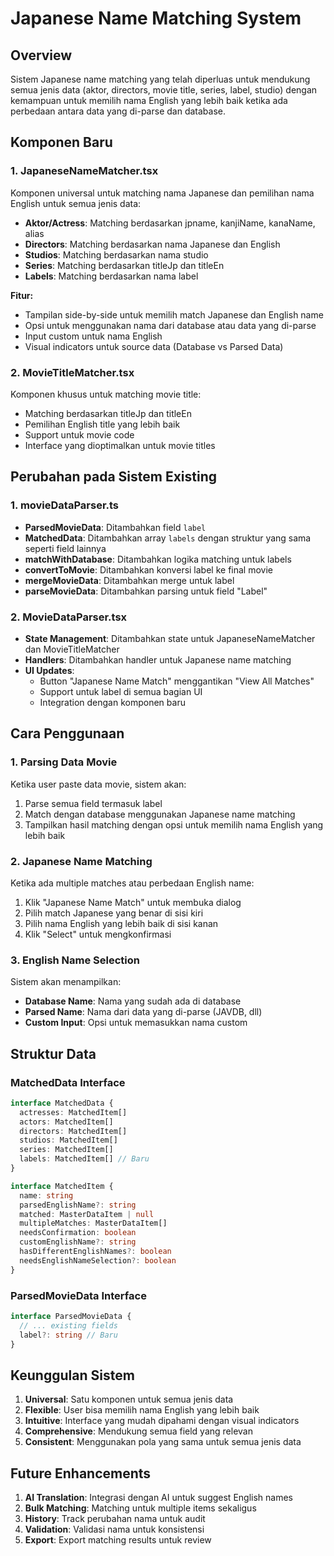 # Japanese Name Matching System

## Overview
Sistem Japanese name matching yang telah diperluas untuk mendukung semua jenis data (aktor, directors, movie title, series, label, studio) dengan kemampuan untuk memilih nama English yang lebih baik ketika ada perbedaan antara data yang di-parse dan database.

## Komponen Baru

### 1. JapaneseNameMatcher.tsx
Komponen universal untuk matching nama Japanese dan pemilihan nama English untuk semua jenis data:
- **Aktor/Actress**: Matching berdasarkan jpname, kanjiName, kanaName, alias
- **Directors**: Matching berdasarkan nama Japanese dan English
- **Studios**: Matching berdasarkan nama studio
- **Series**: Matching berdasarkan titleJp dan titleEn
- **Labels**: Matching berdasarkan nama label

**Fitur:**
- Tampilan side-by-side untuk memilih match Japanese dan English name
- Opsi untuk menggunakan nama dari database atau data yang di-parse
- Input custom untuk nama English
- Visual indicators untuk source data (Database vs Parsed Data)

### 2. MovieTitleMatcher.tsx
Komponen khusus untuk matching movie title:
- Matching berdasarkan titleJp dan titleEn
- Pemilihan English title yang lebih baik
- Support untuk movie code
- Interface yang dioptimalkan untuk movie titles

## Perubahan pada Sistem Existing

### 1. movieDataParser.ts
- **ParsedMovieData**: Ditambahkan field `label`
- **MatchedData**: Ditambahkan array `labels` dengan struktur yang sama seperti field lainnya
- **matchWithDatabase**: Ditambahkan logika matching untuk labels
- **convertToMovie**: Ditambahkan konversi label ke final movie
- **mergeMovieData**: Ditambahkan merge untuk label
- **parseMovieData**: Ditambahkan parsing untuk field "Label"

### 2. MovieDataParser.tsx
- **State Management**: Ditambahkan state untuk JapaneseNameMatcher dan MovieTitleMatcher
- **Handlers**: Ditambahkan handler untuk Japanese name matching
- **UI Updates**: 
  - Button "Japanese Name Match" menggantikan "View All Matches"
  - Support untuk label di semua bagian UI
  - Integration dengan komponen baru

## Cara Penggunaan

### 1. Parsing Data Movie
Ketika user paste data movie, sistem akan:
1. Parse semua field termasuk label
2. Match dengan database menggunakan Japanese name matching
3. Tampilkan hasil matching dengan opsi untuk memilih nama English yang lebih baik

### 2. Japanese Name Matching
Ketika ada multiple matches atau perbedaan English name:
1. Klik "Japanese Name Match" untuk membuka dialog
2. Pilih match Japanese yang benar di sisi kiri
3. Pilih nama English yang lebih baik di sisi kanan
4. Klik "Select" untuk mengkonfirmasi

### 3. English Name Selection
Sistem akan menampilkan:
- **Database Name**: Nama yang sudah ada di database
- **Parsed Name**: Nama dari data yang di-parse (JAVDB, dll)
- **Custom Input**: Opsi untuk memasukkan nama custom

## Struktur Data

### MatchedData Interface
```typescript
interface MatchedData {
  actresses: MatchedItem[]
  actors: MatchedItem[]
  directors: MatchedItem[]
  studios: MatchedItem[]
  series: MatchedItem[]
  labels: MatchedItem[] // Baru
}

interface MatchedItem {
  name: string
  parsedEnglishName?: string
  matched: MasterDataItem | null
  multipleMatches: MasterDataItem[]
  needsConfirmation: boolean
  customEnglishName?: string
  hasDifferentEnglishNames?: boolean
  needsEnglishNameSelection?: boolean
}
```

### ParsedMovieData Interface
```typescript
interface ParsedMovieData {
  // ... existing fields
  label?: string // Baru
}
```

## Keunggulan Sistem

1. **Universal**: Satu komponen untuk semua jenis data
2. **Flexible**: User bisa memilih nama English yang lebih baik
3. **Intuitive**: Interface yang mudah dipahami dengan visual indicators
4. **Comprehensive**: Mendukung semua field yang relevan
5. **Consistent**: Menggunakan pola yang sama untuk semua jenis data

## Future Enhancements

1. **AI Translation**: Integrasi dengan AI untuk suggest English names
2. **Bulk Matching**: Matching untuk multiple items sekaligus
3. **History**: Track perubahan nama untuk audit
4. **Validation**: Validasi nama untuk konsistensi
5. **Export**: Export matching results untuk review
